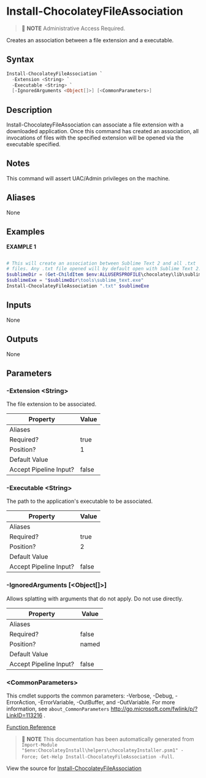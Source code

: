 ﻿---
Order: 210
xref: install-chocolateyfileassociation
Title: Install-ChocolateyFileAssociation
Description: Information on Install-ChocolateyFileAssociation function
RedirectFrom:
  - docs/helpers-install-chocolatey-file-association
  - docs/helpersinstallchocolateyfileassociation
---

# Install-ChocolateyFileAssociation

<!-- This documentation is automatically generated from https://github.com/chocolatey/choco/blob/stable/src/chocolatey.resources/helpers/functions/Install-ChocolateyFileAssociation.ps1 using https://github.com/chocolatey/choco/blob/stable/GenerateDocs.ps1. Contributions are welcome at the original location(s). -->

> :memo: **NOTE** Administrative Access Required.

Creates an association between a file extension and a executable.

## Syntax

~~~powershell
Install-ChocolateyFileAssociation `
  -Extension <String> `
  -Executable <String> `
  [-IgnoredArguments <Object[]>] [<CommonParameters>]
~~~

## Description

Install-ChocolateyFileAssociation can associate a file extension
with a downloaded application. Once this command has created an
association, all invocations of files with the specified extension
will be opened via the executable specified.

## Notes

This command will assert UAC/Admin privileges on the machine.

## Aliases

None

## Examples

 **EXAMPLE 1**

~~~powershell

# This will create an association between Sublime Text 2 and all .txt
# files. Any .txt file opened will by default open with Sublime Text 2.
$sublimeDir = (Get-ChildItem $env:ALLUSERSPROFILE\chocolatey\lib\sublimetext* | select $_.last)
$sublimeExe = "$sublimeDir\tools\sublime_text.exe"
Install-ChocolateyFileAssociation ".txt" $sublimeExe
~~~

## Inputs

None

## Outputs

None

## Parameters

###  -Extension &lt;String&gt;
The file extension to be associated.

Property               | Value
---------------------- | -----
Aliases                |
Required?              | true
Position?              | 1
Default Value          |
Accept Pipeline Input? | false

###  -Executable &lt;String&gt;
The path to the application's executable to be associated.

Property               | Value
---------------------- | -----
Aliases                |
Required?              | true
Position?              | 2
Default Value          |
Accept Pipeline Input? | false

###  -IgnoredArguments [&lt;Object[]&gt;]
Allows splatting with arguments that do not apply. Do not use directly.

Property               | Value
---------------------- | -----
Aliases                |
Required?              | false
Position?              | named
Default Value          |
Accept Pipeline Input? | false

### &lt;CommonParameters&gt;

This cmdlet supports the common parameters: -Verbose, -Debug, -ErrorAction, -ErrorVariable, -OutBuffer, and -OutVariable. For more information, see `about_CommonParameters` http://go.microsoft.com/fwlink/p/?LinkID=113216 .



[Function Reference](xref:powershell-reference)

> :memo: **NOTE** This documentation has been automatically generated from `Import-Module "$env:ChocolateyInstall\helpers\chocolateyInstaller.psm1" -Force; Get-Help Install-ChocolateyFileAssociation -Full`.

View the source for [Install-ChocolateyFileAssociation](https://github.com/chocolatey/choco/blob/stable/src/chocolatey.resources/helpers/functions/Install-ChocolateyFileAssociation.ps1)
